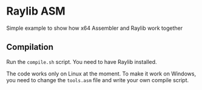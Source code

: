 # Raylib ASM

Simple example to show how x64 Assembler and Raylib work together

## Compilation

Run the `compile.sh` script. You need to have Raylib installed.

The code works only on Linux at the moment. To make it work on Windows, you need to change the `tools.asm` file and write your own compile script.
